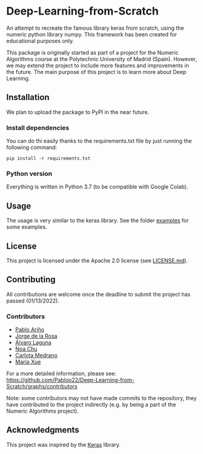 # Deep-Learning-from-Scratch
An attempt to recreate the famous library keras from scratch, using the numeric python library numpy. This
framework has been created for educational purposes only.

This package is originally started as part of a project for the Numeric Algorithms course at the 
Polytechnic University of Madrid (Spain). However, we may extend the project to include more features and 
improvements in the future. The main purpose of this project is to learn more about Deep Learning.

## Installation
We plan to upload the package to PyPI in the near future. 

### Install dependencies
You can do thi easily thanks to the requirements.txt file by just running the following command:
```
pip install -r requirements.txt
```

### Python version
Everything is written in Python 3.7 (to be compatible with Google Colab).

## Usage
The usage is very similar to the keras library. See the folder 
[examples](https://github.com/Pabloo22/Deep-Learning-from-Scratch/tree/main/examples) for some examples.

## License
This project is licensed under the Apache 2.0 license (see 
[LICENSE.md](https://github.com/Pabloo22/Deep-Learning-from-Scratch/blob/main/LICENSE)).

## Contributing
All contributions are welcome once the deadline to submit the project has passed (01/13/2022).

### Contributors
* [Pablo Ariño](https://github.com/Pabloo22)
* [Jorge de la Rosa](https://github.com/Mixnikon108)
* [Álvaro Laguna](https://github.com/alvarola17)
* [Noa Chu](https://github.com/noachuartzt)
* [Carlota Medrano](https://github.com/carlota-upm)
* [María Xue](https://github.com/maria-xue)

For a more detailed information, please see: https://github.com/Pabloo22/Deep-Learning-from-Scratch/graphs/contributors

Note: some contributors may not have made commits to the repository, they have contributed to the project 
indirectly (e.g. by being a part of the Numeric Algorithms project).

## Acknowledgments
This project was inspired by the [Keras](https://keras.io/) library.
